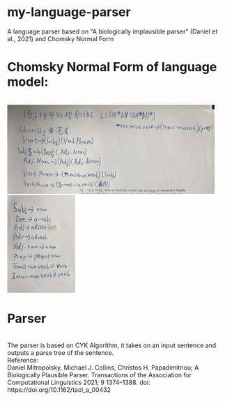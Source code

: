 # my-language-parser
A language parser based on "A biologically implausible parser" (Daniel et al., 2021) and Chomsky Normal Form
<br />
# Chomsky Normal Form of language model:
<br/>
<img src="/assets/ChomskyNormalForm1.png">
<br/>
<img src="/assets/ChomskyNormalForm2.png">

# Parser
<br />
The parser is based on CYK Algorithm, it takes on an input sentence and outputs a parse tree of the sentence. 
<br />
Reference:
<br />
Daniel Mitropolsky, Michael J. Collins, Christos H. Papadimitriou; A Biologically Plausible Parser. Transactions of the Association for Computational Linguistics 2021; 9 1374–1388. doi: https://doi.org/10.1162/tacl_a_00432

